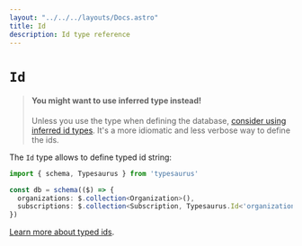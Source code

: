 ```yaml
---
layout: "../../../layouts/Docs.astro"
title: Id
description: Id type reference
---
```


# `Id`

> #### You might want to use inferred type instead!
> Unless you use the type when defining the database, [consider using inferred id types](/docs/guides/type-safety#schema-types). It's a more idiomatic and less verbose way to define the ids.

The `Id` type allows to define typed id string:

```ts
import { schema, Typesaurus } from 'typesaurus'

const db = schema(($) => {
  organizations: $.collection<Organization>(),
  subscriptions: $.collection<Subscription, Typesaurus.Id<'organizations'>>()
})
```

[Learn more about typed ids](/docs/guides/type-safety#typed-ids).
